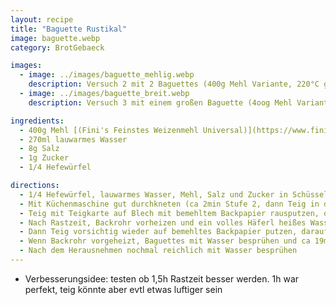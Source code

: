 ```yaml
---
layout: recipe
title: "Baguette Rustikal"
image: baguette.webp
category: BrotGebaeck

images:
  - image: ../images/baguette_mehlig.webp
    description: Versuch 2 mit 2 Baguettes (400g Mehl Variante, 220°C ganze Zeit, kein Wasser drauf vorm Backen); war hell und außen zu knusprig aber ganz gut
  - image: ../images/baguette_breit.webp
    description: Versuch 3 mit einem großen Baguette (4oog Mehl Variante, 230°C ganze Zeit); etwas flach und ähnlich wie Weißbrot aber gut

ingredients:
  - 400g Mehl [(Fini's Feinstes Weizenmehl Universal)](https://www.finis-feinstes.at/de/sortiment/mehle/index.aspx?detail=66&hl=Fini%E2%80%99s%20Feinstes%20Weizenmehl%20universal)
  - 270ml lauwarmes Wasser
  - 8g Salz
  - 1g Zucker
  - 1/4 Hefewürfel

directions:
  - 1/4 Hefewürfel, lauwarmes Wasser, Mehl, Salz und Zucker in Schüssel geben
  - Mit Küchenmaschine gut durchkneten (ca 2min Stufe 2, dann Teig in die Mitte putzen, danach 5min Stufe 3)
  - Teig mit Teigkarte auf Blech mit bemehltem Backpapier rausputzen, oben Mehl draufgeben und dann zurück in die Schüssel geben und zugedeckt 1h gehen lassen
  - Nach Rastzeit, Backrohr vorheizen und ein volles Häferl heißes Wasser ins Backrohr stellen
  - Dann Teig vorsichtig wieder auf bemehltes Backpapier putzen, darauf etwas Mehl verteilen, in 2 Stücke zerteilen und beide Baguettes langsam länglich ausziehen und spiralförmig drehen (dadurch behalten sie die Form)
  - Wenn Backrohr vorgeheizt, Baguettes mit Wasser besprühen und ca 19min bei 240°C Ober/Unterhitze backen
  - Nach dem Herausnehmen nochmal reichlich mit Wasser besprühen
---
```


- Verbesserungsidee: testen ob 1,5h Rastzeit besser werden. 1h war perfekt, teig könnte aber evtl etwas luftiger sein
